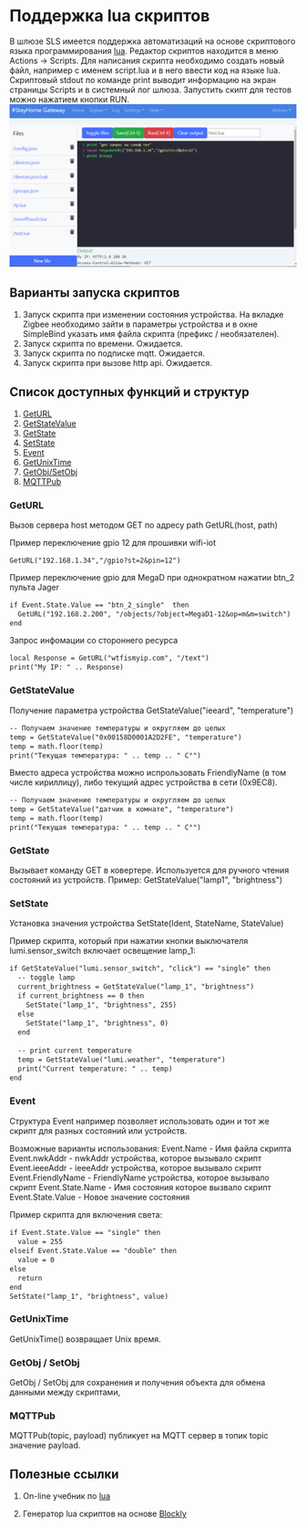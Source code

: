 # Поддержка lua скриптов

В шлюзе SLS имеется  поддержка автоматизаций на основе скриптового языка программирования [lua](https://ru.wikipedia.org/wiki/Lua). Редактор скриптов находится в меню Actions -> Scripts.  Для написания  скрипта необходимо  создать новый файл, например  с именем script.lua и в него ввести  код на языке lua. 
Скриптовый stdout по команде print выводит информацию на экран страницы Scripts и в системный лог шлюза. Запустить скипт для тестов можно нажатием кнопки RUN.
![](/img/lua.png)


## Варианты запуска скриптов
1) Запуск скрипта при изменении состояния устройства. На вкладке Zigbee необходимо зайти в параметры устройства и в окне SimpleBind указать имя файла скрипта (префикс / необязателен).
2) Запуск скрипта по времени. Ожидается.
3) Запуск скрипта по подписке mqtt. Ожидается.
4) Запуск скрипта при вызове http api. Ожидается.


## Список доступных функций и структур
1) [GetURL](lua_rus.md#geturl)
2) [GetStateValue](lua_rus.md#GetStateValue)
3) [GetState](lua_rus.md#GetState)
4) [SetState](lua_rus.md#SetState)
5) [Event](lua_rus.md#event) 
6) [GetUnixTime](lua_rus.md#GetUnixTime) 
7) [GetObj/SetObj](lua_rus.md#GetObj/SetObj) 
8) [MQTTPub](lua_rus.md#MQTTPub) 


### GetURL 
Вызов сервера host методом  GET  по адресу path GetURL(host, path)


Пример переключение gpio 12 для прошивки wifi-iot
```
GetURL("192.168.1.34","/gpio?st=2&pin=12")
```

Пример переключение gpio для MegaD при однократном нажатии btn_2 пульта Jager
```
if Event.State.Value == "btn_2_single"  then
  GetURL("192.168.2.200", "/objects/?object=MegaD1-12&op=m&m=switch")
end
```

Запрос инфомации со стороннего ресурса
```
local Response = GetURL("wtfismyip.com", "/text")
print("My IP: " .. Response)
```

### GetStateValue
Получение параметра устройства GetStateValue("ieeard", "temperature")

```
-- Получаем значение температуры и округляем до целых  
temp = GetStateValue("0x00158D0001A2D2FE", "temperature")
temp = math.floor(temp)
print("Текущая температура: " .. temp .. " C°")
```

Вместо адреса устройства можно испрользовать FriendlyName (в том числе кириллицу), либо текущий адрес устройства в сети (0x9EC8).
```
-- Получаем значение температуры и округляем до целых  
temp = GetStateValue("датчик в комнате", "temperature")
temp = math.floor(temp)
print("Текущая температура: " .. temp .. " C°")
```

### GetState
Вызывает команду GET в ковертере. Используется для ручного чтения состояний из устройств.
Пример: GetStateValue("lamp1", "brightness")

### SetState
Установка значения  устройства SetState(Ident, StateName, StateValue)

Пример скрипта, который при нажатии кнопки выключателя lumi.sensor_switch включает освещение lamp_1:
```
if GetStateValue("lumi.sensor_switch", "click") == "single" then
  -- toggle lamp
  current_brightness = GetStateValue("lamp_1", "brightness")
  if current_brightness == 0 then
    SetState("lamp_1", "brightness", 255)
  else
    SetState("lamp_1", "brightness", 0)
  end
 
  -- print current temperature
  temp = GetStateValue("lumi.weather", "temperature")
  print("Current temperature: " .. temp)
end
```
### Event
Структура Event например позволяет использовать один и тот же скрипт для разных состояний или устройств.

Возможные варианты использования:
Event.Name - Имя файла скрипта
Event.nwkAddr - nwkAddr устройства, которое вызывало скрипт
Event.ieeeAddr - ieeeAddr устройства, которое вызывало скрипт
Event.FriendlyName - FriendlyName устройства, которое вызывало скрипт
Event.State.Name - Имя состояния которое вызвало скрипт
Event.State.Value - Новое значение состояния

Пример скрипта для включения света:
```
if Event.State.Value == "single" then 
  value = 255 
elseif Event.State.Value == "double" then 
  value = 0 
else 
  return 
end
SetState("lamp_1", "brightness", value)
```

### GetUnixTime
GetUnixTime() возвращает  Unix время.

###  GetObj / SetObj
GetObj / SetObj для сохранения и получения объекта для обмена данными между скриптами, 

### MQTTPub
MQTTPub(topic, payload) публикует на MQTT сервер в топик topic значение payload. 


## Полезные ссылки 
1) On-line учебник по [lua](https://zserge.wordpress.com/2012/02/23/lua-%D0%B7%D0%B0-60-%D0%BC%D0%B8%D0%BD%D1%83%D1%82/)

2) Генератор lua скриптов  на основе [Blockly](http://www.blockly-lua.appspot.com/static/apps/code/index.html)
